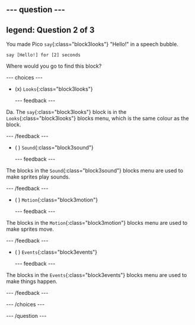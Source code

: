 
--- question ---
---
legend: Question 2 of 3
---

You made Pico `say`{:class="block3looks"} "Hello!" in a speech bubble.

```blocks3
say [Hello!] for [2] seconds
```

Where would you go to find this block?

--- choices ---

- (x) `Looks`{:class="block3looks"}

  --- feedback ---

Da. The `say`{:class="block3looks"} block is in the `Looks`{:class="block3looks"} blocks menu, which is the same colour as the block.

  --- /feedback ---

- ( ) `Sound`{:class="block3sound"}

  --- feedback ---

The blocks in the `Sound`{:class="block3sound"} blocks menu are used to make sprites play sounds.

  --- /feedback ---

- ( ) `Motion`{:class="block3motion"}

  --- feedback ---

The blocks in the `Motion`{:class="block3motion"} blocks menu are used to make sprites move.

  --- /feedback ---

- ( ) `Events`{:class="block3events"}

  --- feedback ---

The blocks in the `Events`{:class="block3events"} blocks menu are used to make things happen.

  --- /feedback ---

--- /choices ---

--- /question ---
